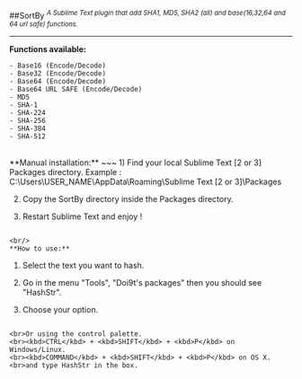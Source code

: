 ##SortBy
<sup>*A Sublime Text plugin that add SHA1, MD5, SHA2 (all) and base(16,32,64 and 64 url safe) functions.*</sup>
- - -

**Functions available:**
~~~
- Base16 (Encode/Decode)
- Base32 (Encode/Decode)
- Base64 (Encode/Decode)
- Base64 URL SAFE (Encode/Decode)
- MD5
- SHA-1
- SHA-224
- SHA-256
- SHA-384
- SHA-512
~~~

<br/>
**Manual installation:**
~~~
1) Find your local Sublime Text [2 or 3] Packages directory.
Example : C:\Users\USER_NAME\AppData\Roaming\Sublime Text [2 or 3]\Packages

2) Copy the SortBy directory inside the Packages directory.

3) Restart Sublime Text and enjoy !
~~~

<br/>
**How to use:**
~~~
1) Select the text you want to hash.

2) Go in the menu "Tools", "Doi9t's packages" then you should see "HashStr".

3) Choose your option.
~~~

<br>Or using the control palette.
<br><kbd>CTRL</kbd> + <kbd>SHIFT</kbd> + <kbd>P</kbd> on Windows/Linux.
<br><kbd>COMMAND</kbd> + <kbd>SHIFT</kbd> + <kbd>P</kbd> on OS X.
<br>and type HashStr in the box.